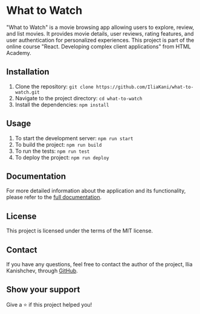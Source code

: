# What to Watch

"What to Watch" is a movie browsing app allowing users to explore, review, and list movies. It provides movie details, user reviews, rating features, and user authentication for personalized experiences. This project is part of the online course "React. Developing complex client applications" from HTML Academy.

## Installation

1. Clone the repository: `git clone https://github.com/IliaKani/what-to-watch.git`
2. Navigate to the project directory: `cd what-to-watch`
3. Install the dependencies: `npm install`

## Usage

1. To start the development server: `npm run start`
2. To build the project: `npm run build`
3. To run the tests: `npm run test`
4. To deploy the project: `npm run deploy`

## Documentation

For more detailed information about the application and its functionality, please refer to the [full documentation](https://github.com/IliaKani/what-to-watch/blob/master/Documentation.md).

## License

This project is licensed under the terms of the MIT license.

## Contact

If you have any questions, feel free to contact the author of the project, Ilia Kanishchev, through [GitHub](https://github.com/IliaKani).

## Show your support

Give a ⭐️ if this project helped you!
